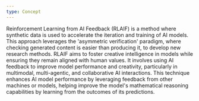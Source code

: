 ```yaml
---
type: Concept
---
```


Reinforcement Learning from AI Feedback (RLAIF) is a method where synthetic data is used to accelerate the iteration and training of AI models. This approach leverages the 'asymmetric verification' paradigm, where checking generated content is easier than producing it, to develop new research methods. RLAIF aims to foster creative intelligence in models while ensuring they remain aligned with human values. It involves using AI feedback to improve model performance and creativity, particularly in multimodal, multi-agentic, and collaborative AI interactions. This technique enhances AI model performance by leveraging feedback from other machines or models, helping improve the model's mathematical reasoning capabilities by learning from the outcomes of its predictions.